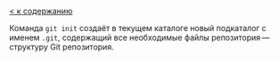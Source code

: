 [< к содержанию](./readme.md)

Команда `git init` создаёт в текущем каталоге новый подкаталог с именем `.git`, содержащий все необходимые файлы репозитория — структуру Git репозитория.